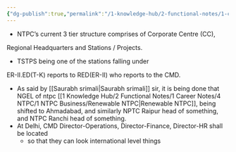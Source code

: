 ```yaml
---
{"dg-publish":true,"permalink":"/1-knowledge-hub/2-functional-notes/1-career-notes/4-ntpc/1-ntpc-business/corporate-structure/","noteIcon":""}
---
```


- NTPC’s current 3 tier structure comprises of Corporate Centre (CC),

Regional Headquarters and Stations / Projects.

- TSTPS being one of the stations falling under

ER-II.ED(T-K) reports to RED(ER-II) who reports to the CMD.

- As said by [[Saurabh srimali\|Saurabh srimali]] sir, it is being done that NGEL of ntpc [[1 Knowledge Hub/2 Functional Notes/1 Career Notes/4 NTPC/1 NTPC Business/Renewable NTPC\|Renewable NTPC]], being shifted to Ahmadabad, and similarly NPTC Raipur head of something, and NTPC Ranchi head of something.
- At Delhi, CMD Director-Operations, Director-Finance, Director-HR shall be located
	- so that they can look international level things
